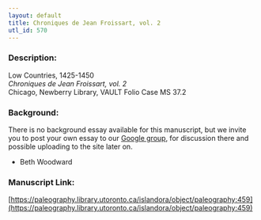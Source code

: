 ```yaml
---
layout: default
title: Chroniques de Jean Froissart, vol. 2
utl_id: 570
---
```


### Description:

Low Countries, 1425-1450<br>
_Chroniques de Jean Froissart, vol. 2_<br>
Chicago, Newberry Library, VAULT Folio Case MS 37.2

### Background:

There is no background essay available for this manuscript, but we invite you to post your own essay to our [Google group](https://paleography.library.utoronto.ca/content/group-work), for discussion there and possible uploading to the site later on.

- Beth Woodward

### Manuscript Link:

[https://paleography.library.utoronto.ca/islandora/object/paleography:459](https://paleography.library.utoronto.ca/islandora/object/paleography:459)
